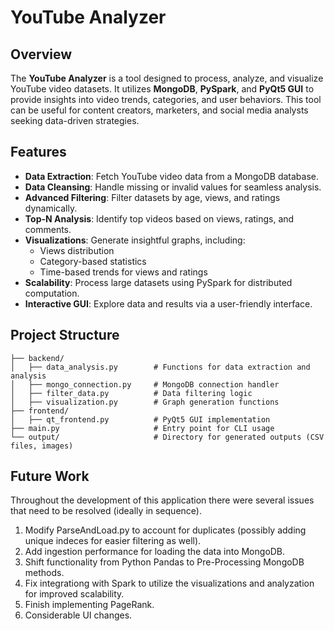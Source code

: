 # YouTube Analyzer

## Overview

The **YouTube Analyzer** is a tool designed to process, analyze, and visualize YouTube video datasets. 
It utilizes **MongoDB**, **PySpark**, and **PyQt5 GUI** to provide insights into video trends, categories, and user behaviors. 
This tool can be useful for content creators, marketers, and social media analysts seeking data-driven strategies.

## Features

- **Data Extraction**: Fetch YouTube video data from a MongoDB database.
- **Data Cleansing**: Handle missing or invalid values for seamless analysis.
- **Advanced Filtering**: Filter datasets by age, views, and ratings dynamically.
- **Top-N Analysis**: Identify top videos based on views, ratings, and comments.
- **Visualizations**: Generate insightful graphs, including:
  - Views distribution
  - Category-based statistics
  - Time-based trends for views and ratings
- **Scalability**: Process large datasets using PySpark for distributed computation.
- **Interactive GUI**: Explore data and results via a user-friendly interface.

## Project Structure
```plaintext
├── backend/
│   ├── data_analysis.py        # Functions for data extraction and analysis
│   ├── mongo_connection.py     # MongoDB connection handler
│   ├── filter_data.py          # Data filtering logic
│   ├── visualization.py        # Graph generation functions
├── frontend/
│   ├── qt_frontend.py          # PyQt5 GUI implementation
├── main.py                     # Entry point for CLI usage
└── output/                     # Directory for generated outputs (CSV files, images)
```

## Future Work

Throughout the development of this application there were several issues that need to be resolved (ideally in sequence).
1. Modify ParseAndLoad.py to account for duplicates (possibly adding unique indeces for easier filtering as well).
2. Add ingestion performance for loading the data into MongoDB.
3. Shift functionality from Python Pandas to Pre-Processing MongoDB methods.
4. Fix integrationg with Spark to utilize the visualizations and analyzation for improved scalability.
5. Finish implementing PageRank.
6. Considerable UI changes.

